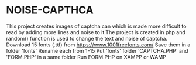 # NOISE-CAPTHCA
This project creates images of captcha can which is made more difficult to read by adding more lines and noise to it.The project is created in php and random() function is used to change the text and noise of captcha.
Download 15 fonts (.ttf) from https://www.1001freefonts.com/
Save them in a folder 'fonts'
Rename each from 1-15
Put 'fonts' folder 'CAPTCHA.PHP' and 'FORM.PHP' in a same folder
Run FORM.PHP on XAMPP or WAMP
